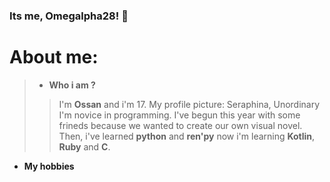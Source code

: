 ### Its me, Omegalpha28! 👋

# About me:

> - **Who i am ?**
>> I'm **Ossan** and i'm 17. 
My profile picture: Seraphina, Unordinary
I'm novice in programming. I've begun this year with some frineds because we wanted to create our own visual novel. 
Then, i've learned **python** and **ren'py** now i'm learning **Kotlin**, **Ruby** and **C**.

- **My hobbies**


#

<!--
**Omegalpha28/Omegalpha28** is a ✨ _special_ ✨ repository because its `README.md` (this file) appears on your GitHub profile.

Here are some ideas to get you started:

- 🔭 I’m currently working on ...
- 🌱 I’m currently learning ...
- 👯 I’m looking to collaborate on ...
- 🤔 I’m looking for help with ...
- 💬 Ask me about ...
- 📫 How to reach me: ...
- 😄 Pronouns: ...
- ⚡ Fun fact: ...
-->

